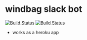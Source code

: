 # windbag slack bot
[![Build Status](https://travis-ci.org/umbrella-anton-karmazin/windbag-slack.svg?branch=master)](https://travis-ci.org/umbrella-anton-karmazin/windbag-slack)
[![Build Status](https://david-dm.org/umbrella-anton-karmazin/windbag-slack.svg)](https://david-dm.org/umbrella-anton-karmazin/windbag-slack)


- works as a heroku app
